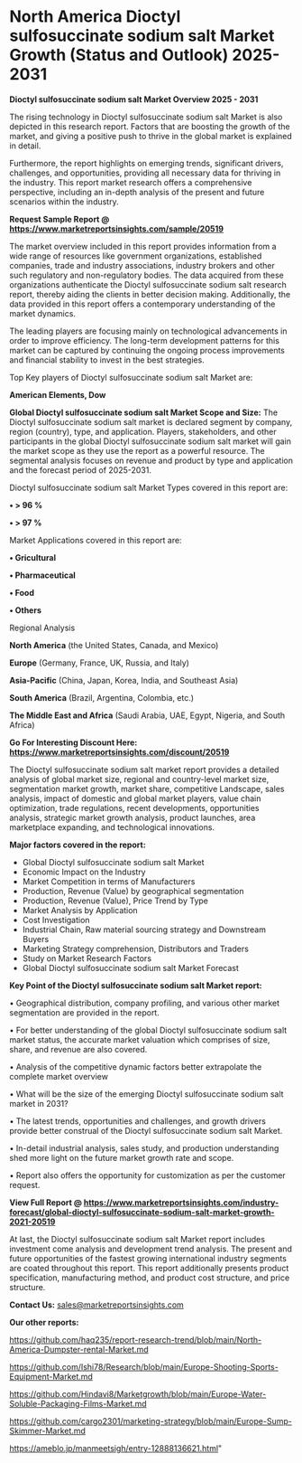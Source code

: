# North America Dioctyl sulfosuccinate sodium salt Market Growth (Status and Outlook) 2025-2031

<Strong> Dioctyl sulfosuccinate sodium salt Market Overview 2025 - 2031</strong>

The rising technology in Dioctyl sulfosuccinate sodium salt Market is also depicted in this research report. Factors that are boosting the growth of the market, and giving a positive push to thrive in the global market is explained in detail.

Furthermore, the report highlights on emerging trends, significant drivers, challenges, and opportunities, providing all necessary data for thriving in the industry. This report market research offers a comprehensive perspective, including an in-depth analysis of the present and future scenarios within the industry.

<strong>Request Sample Report @ <a href=https://www.marketreportsinsights.com/sample/20519>https://www.marketreportsinsights.com/sample/20519</a></strong>

The market overview included in this report provides information from a wide range of resources like government organizations, established companies, trade and industry associations, industry brokers and other such regulatory and non-regulatory bodies. The data acquired from these organizations authenticate the Dioctyl sulfosuccinate sodium salt research report, thereby aiding the clients in better decision making. Additionally, the data provided in this report offers a contemporary understanding of the market dynamics.

The leading players are focusing mainly on technological advancements in order to improve efficiency. The long-term development patterns for this market can be captured by continuing the ongoing process improvements and financial stability to invest in the best strategies.

Top Key players of Dioctyl sulfosuccinate sodium salt Market are:

<strong>American Elements, Dow </strong>

<strong><b>Global Dioctyl sulfosuccinate sodium salt Market Scope and Size:</b></strong>
The Dioctyl sulfosuccinate sodium salt market is declared segment by company, region (country), type, and application. Players, stakeholders, and other participants in the global Dioctyl sulfosuccinate sodium salt market will gain the market scope as they use the report as a powerful resource. The segmental analysis focuses on revenue and product by type and application and the forecast period of 2025-2031.

Dioctyl sulfosuccinate sodium salt Market Types covered in this report are:

<strong>• > 96 %

• > 97 %</strong>

Market Applications covered in this report are:

<strong>• Gricultural

• Pharmaceutical

• Food

• Others</strong> 

Regional Analysis

<strong>North America</strong> (the United States, Canada, and Mexico)

<strong>Europe</strong> (Germany, France, UK, Russia, and Italy)

<strong>Asia-Pacific</strong> (China, Japan, Korea, India, and Southeast Asia)

<strong>South America</strong> (Brazil, Argentina, Colombia, etc.)

<strong>The Middle East and Africa</strong> (Saudi Arabia, UAE, Egypt, Nigeria, and South Africa)

<strong>Go For Interesting Discount Here: <a href=https://www.marketreportsinsights.com/discount/20519>https://www.marketreportsinsights.com/discount/20519</a></strong>

The Dioctyl sulfosuccinate sodium salt market report provides a detailed analysis of global market size, regional and country-level market size, segmentation market growth, market share, competitive Landscape, sales analysis, impact of domestic and global market players, value chain optimization, trade regulations, recent developments, opportunities analysis, strategic market growth analysis, product launches, area marketplace expanding, and technological innovations.

<strong><b>Major factors covered in the report:</b></strong>
<ul>
  <li>Global Dioctyl sulfosuccinate sodium salt Market </li>
  <li>Economic Impact on the Industry</li>
  <li>Market Competition in terms of Manufacturers</li>
  <li>Production, Revenue (Value) by geographical segmentation</li>
  <li>Production, Revenue (Value), Price Trend by Type</li>
  <li>Market Analysis by Application</li>
  <li>Cost Investigation</li>
  <li>Industrial Chain, Raw material sourcing strategy and Downstream Buyers</li>
  <li>Marketing Strategy comprehension, Distributors and Traders</li>
  <li>Study on Market Research Factors</li>
  <li>Global Dioctyl sulfosuccinate sodium salt Market Forecast</li>
</ul>

<strong><b>Key Point of the Dioctyl sulfosuccinate sodium salt Market report:</b></strong>

• Geographical distribution, company profiling, and various other market segmentation are provided in the report.

• For better understanding of the global Dioctyl sulfosuccinate sodium salt market status, the accurate market valuation which comprises of size, share, and revenue are also covered.

• Analysis of the competitive dynamic factors better extrapolate the complete market overview

• What will be the size of the emerging Dioctyl sulfosuccinate sodium salt market in 2031?

• The latest trends, opportunities and challenges, and growth drivers provide better construal of the Dioctyl sulfosuccinate sodium salt Market.

• In-detail industrial analysis, sales study, and production understanding shed more light on the future market growth rate and scope.

• Report also offers the opportunity for customization as per the customer request.

<strong><b>View Full Report @ <a href=https://www.marketreportsinsights.com/industry-forecast/global-dioctyl-sulfosuccinate-sodium-salt-market-growth-2021-20519>https://www.marketreportsinsights.com/industry-forecast/global-dioctyl-sulfosuccinate-sodium-salt-market-growth-2021-20519</a></b></strong>


At last, the Dioctyl sulfosuccinate sodium salt Market report includes investment come analysis and development trend analysis. The present and future opportunities of the fastest growing international industry segments are coated throughout this report. This report additionally presents product specification, manufacturing method, and product cost structure, and price structure.

<strong>Contact Us:</strong>
sales@marketreportsinsights.com

<strong>Our other reports:</strong>

<a href=https://github.com/haq235/report-research-trend/blob/main/North-America-Dumpster-rental-Market.md>https://github.com/haq235/report-research-trend/blob/main/North-America-Dumpster-rental-Market.md</a>

<a href=https://github.com/Ishi78/Research/blob/main/Europe-Shooting-Sports-Equipment-Market.md>https://github.com/Ishi78/Research/blob/main/Europe-Shooting-Sports-Equipment-Market.md</a>

<a href=https://github.com/Hindavi8/Marketgrowth/blob/main/Europe-Water-Soluble-Packaging-Films-Market.md>https://github.com/Hindavi8/Marketgrowth/blob/main/Europe-Water-Soluble-Packaging-Films-Market.md</a>

<a href=https://github.com/cargo2301/marketing-strategy/blob/main/Europe-Sump-Skimmer-Market.md>https://github.com/cargo2301/marketing-strategy/blob/main/Europe-Sump-Skimmer-Market.md</a>

<a href=https://ameblo.jp/manmeetsigh/entry-12888136621.html>https://ameblo.jp/manmeetsigh/entry-12888136621.html</a>"
